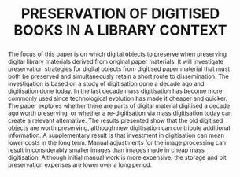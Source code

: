 ---
abstract: The focus of this paper is on which digital objects to preserve when preserving
  digital library materials derived from original paper materials. It will investigate
  preservation strategies for digital objects from digitised paper material that must
  both be preserved and simultaneously retain a short route to dissemination. The
  investigation is based on a study of digitisation done a decade ago and digitisation
  done today. In the last decade mass digitisation has become more commonly used since
  technological evolution has made it cheaper and quicker. The paper explores whether
  there are parts of digital material digitised a decade ago worth preserving, or
  whether a re-digitisation via mass digitisation today can create a relevant alternative.
  The results presented show that the old digitised objects are worth preserving,
  although new digitisation can contribute additional information. A supplementary
  result is that investment in digitisation can mean lower costs in the long term.
  Manual adjustments for the image processing can result in considerably smaller images
  than images made in cheap mass digitisation. Although initial manual work is more
  expensive, the storage and bit preservation expenses are lower over a long period.
creators:
- Zierau, Eld
- Jensen, Claus
date: null
document_url: https://services.phaidra.univie.ac.at/api/object/o:185514/download
grand_parent: iPRES
institutions: []
keywords: []
landing_page_url: https://phaidra.univie.ac.at/o:185514
language: eng
layout: publication
license: CC BY-SA 2.0 AT
notes_url: null
parent: iPRES 2010
presentation_url: null
publication_type: paper
size: 271152
source_name: iPRES
title: PRESERVATION OF DIGITISED BOOKS IN A LIBRARY CONTEXT
year: 2010
---